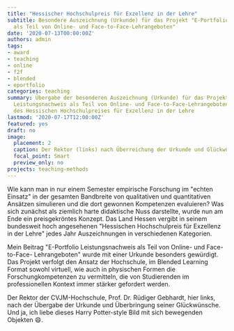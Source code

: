 ```yaml
---
title: "Hessischer Hochschulpreis für Exzellenz in der Lehre"
subtitle: Besondere Auszeichnung (Urkunde) für das Projekt "E-Portfolio Leistungsnachweis
  als Teil von Online- und Face-to-Face-Lehrangeboten"
date: '2020-07-13T00:00:00Z'
authors: admin
tags:
- award
- teaching
- online
- f2f
- blended
- eportfolio
categories: teaching
summary: Übergabe der besonderen Auszeichnung (Urkunde) für das Projekt "E-Portfolio
  Leistungsnachweis als Teil von Online- und Face-to-Face-Lehrangeboten" im Rahmen
  des Hessischen Hochschulpreises für Exzellenz in der Lehre
lastmod: '2020-07-17T12:00:00Z'
featured: yes
draft: no
image:
  placement: 2
  caption: Der Rektor (links) nach Überreichung der Urkunde und Glückwünsche
  focal_point: Smart
  preview_only: no
projects: teaching-methods
---
```


Wie kann man in nur einem Semester empirische Forschung im "echten Einsatz" in der gesamten Bandbreite von qualitativen und quantitativen Ansätzen simulieren und die dort gewonnen Kompetenzen evaluieren? Was sich zunächst als ziemlich harte didaktische Nuss darstellte, wurde nun am Ende ein preisgekröntes Konzept. Das Land Hessen vergibt in seinem bundesweit hoch angesehenen "Hessischen Hochschulpreis für Exzellenz in der Lehre" jedes Jahr Auszeichnungen in verschiedenen Kategorien.

Mein Beitrag "E-Portfolio Leistungsnachweis als Teil von Online- und Face-to-Face- Lehrangeboten" wurde mit einer Urkunde besonders gewürdigt. Das Projekt verfolgt den Ansatz der Hochschule, im Blended Learning Format sowohl virtuell, wie auch in physischen Formen die Forschungkompetenzen zu vermitteln, die von Studierenden im professionellen Kontext  immer stärker gefordert werden.

Der Rektor der CVJM-Hochschule, Prof. Dr. Rüdiger Gebhardt, hier links, nach der Übergabe der Urkunde und Überbringung seiner Glückwünsche. Und ja, ich liebe dieses Harry Potter-style Bild mit sich bewegenden Objekten :smile:.
